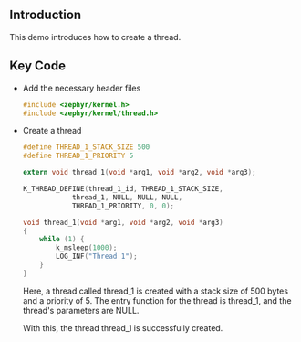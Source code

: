 ## Introduction
This demo introduces how to create a thread.

## Key Code
* Add the necessary header files
    ```c
    #include <zephyr/kernel.h>
    #include <zephyr/kernel/thread.h>
    ```

* Create a thread
    ```c
    #define THREAD_1_STACK_SIZE 500
    #define THREAD_1_PRIORITY 5

    extern void thread_1(void *arg1, void *arg2, void *arg3);

    K_THREAD_DEFINE(thread_1_id, THREAD_1_STACK_SIZE, 
                thread_1, NULL, NULL, NULL,
                THREAD_1_PRIORITY, 0, 0);

    void thread_1(void *arg1, void *arg2, void *arg3)
    {
        while (1) {
            k_msleep(1000);
            LOG_INF("Thread 1");
        }
    }
    ```

    Here, a thread called thread_1 is created with a stack size of 500 bytes and a priority of 5. The entry function for the thread is thread_1, and the thread's parameters are NULL.

    With this, the thread thread_1 is successfully created.
